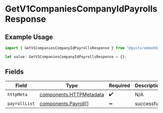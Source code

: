 # GetV1CompaniesCompanyIdPayrollsResponse

## Example Usage

```typescript
import { GetV1CompaniesCompanyIdPayrollsResponse } from "@gusto/embedded-api/models/operations/getv1companiescompanyidpayrolls.js";

let value: GetV1CompaniesCompanyIdPayrollsResponse = {};
```

## Fields

| Field                                                              | Type                                                               | Required                                                           | Description                                                        |
| ------------------------------------------------------------------ | ------------------------------------------------------------------ | ------------------------------------------------------------------ | ------------------------------------------------------------------ |
| `httpMeta`                                                         | [components.HTTPMetadata](../../models/components/httpmetadata.md) | :heavy_check_mark:                                                 | N/A                                                                |
| `payrollList`                                                      | [components.Payroll](../../models/components/payroll.md)[]         | :heavy_minus_sign:                                                 | successful                                                         |